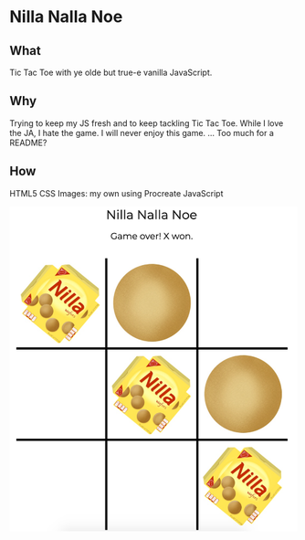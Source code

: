 # Nilla Nalla Noe

## What
Tic Tac Toe with ye olde but true-e vanilla JavaScript. 

## Why
Trying to keep my JS fresh and to keep tackling Tic Tac Toe. While I love the JA, I hate the game. I will never enjoy this game. ... Too much for a README?

## How
HTML5
CSS
Images: my own using Procreate
JavaScript

![Vanilla Tic Tac Toe](nillanallanoe.png)